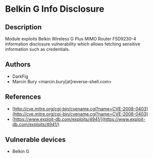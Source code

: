 # Belkin G Info Disclosure

## Description
Module exploits Belkin Wireless G Plus MIMO Router F5D9230-4 information disclosure vulnerability which allows fetching sensitive information such as credentials.

## Authors
* DarkFig
* Marcin Bury <marcin.bury[at]reverse-shell.com>

## References
* [http://cve.mitre.org/cgi-bin/cvename.cgi?name=CVE-2008-0403](http://cve.mitre.org/cgi-bin/cvename.cgi?name=CVE-2008-0403)
* [https://www.exploit-db.com/exploits/4941/](https://www.exploit-db.com/exploits/4941/)

## Vulnerable devices
* Belkin G
